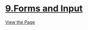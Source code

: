 # [9.Forms and Input](https://iamwatchdogs.github.io/Front-end/HTML_CSS/Practice/9.Forms%20and%20Input/)

[View the Page](https://iamwatchdogs.github.io/Front-end/HTML_CSS/Practice/9.Forms%20and%20Input/ "View this Page")